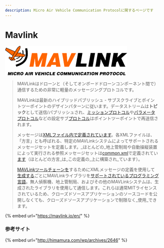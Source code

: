 ```yaml
---
description: Micro Air Vehicle Communication Protocolに関するページです
---
```


# Mavlink

![MAVLINK Introduction](.gitbook/assets/logo_mavlink_small%20%281%29.png)

> MAVLinkはドローンと（そしてオンボードドローンコンポーネント間で）通信するための非常に軽量のメッセージングプロトコルです。
>
> MAVLinkは最新のハイブリッドパブリッシュ - サブスクライブとポイントツーポイントのデザインパターンに従います。データストリームは**トピック**として送信/パブリッシュされ、[ミッションプロトコル](https://mavlink.io/en/services/mission.html)や[パラメータプロトコル](https://mavlink.io/en/services/parameter.html)などの設定サブ[プロトコル](https://mavlink.io/en/services/parameter.html)はポイントツーポイントで再送信されます。
>
> メッセージは[XMLファイル内で定義されています](https://mavlink.io/en/messages/)。各XMLファイルは、「方言」とも呼ばれる、特定のMAVLinkシステムによってサポートされるメッセージセットを定義します。_ほとんどの_地上管制局や自動操縦装置によって実行される参照メッセージセットは[common.xml](https://mavlink.io/en/messages/common.html)で定義されてい[ます](https://mavlink.io/en/messages/common.html)（ほとんどの方言_は_この定義の_上に構築され_ています）。
>
> [MAVLinkツールチェーンを](https://github.com/mavlink/mavlink/)するためにXMLメッセージの定義を使用して[生成する](https://mavlink.io/en/getting_started/generate_libraries.html)ごとにMAVLinkライブラリを[サポートされているプログラミング言語](https://mavlink.io/en/#supported_languages)。無人偵察機、地上管制局、およびその他のMAVLinkシステムは、生成されたライブラリを使用して通信します。これらは通常MITライセンスされているため、クローズドソースアプリケーションのソースコードを公開しなくても、クローズドソースアプリケーションで制限なく_使用_できます。

{% embed url="https://mavlink.io/en/" %}



### 参考サイト

{% embed url="http://himamura.com/wp/archives/2646" %}



